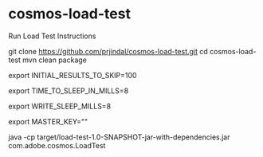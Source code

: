 # cosmos-load-test
Run Load Test Instructions

git clone https://github.com/prjindal/cosmos-load-test.git
cd cosmos-load-test
mvn clean package

export INITIAL_RESULTS_TO_SKIP=100

export TIME_TO_SLEEP_IN_MILLS=8

export WRITE_SLEEP_MILLS=8

export MASTER_KEY="<please give master key for cosmos db account>"

java -cp target/load-test-1.0-SNAPSHOT-jar-with-dependencies.jar com.adobe.cosmos.LoadTest 
